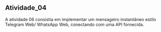 ## Atividade_04

A atividade 06 consistia em implementar um mensageiro instantâneo estilo Telegram Web/ WhatsApp Web, conectando com uma API fornecida.